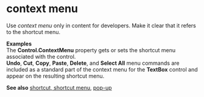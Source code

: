 # context menu

Use *context menu* only in content for developers. Make it clear that it refers to the shortcut menu.

**Examples**<br />The **Control.ContextMenu** property gets or sets the shortcut menu associated with the control.<br />**Undo**, **Cut**, **Copy**, **Paste**, **Delete**, and **Select All** menu commands are included as a standard part of the context menu for the **TextBox** control and appear on the resulting shortcut menu.

**See also** [shortcut, shortcut menu](~/a-z-word-list-term-collections/s/shortcut-shortcut-menu.md), [pop-up](~/a-z-word-list-term-collections/p/pop-up.md)

